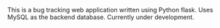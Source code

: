 This is a bug tracking web application written using Python flask. Uses MySQL as the backend database.
Currently under development.
